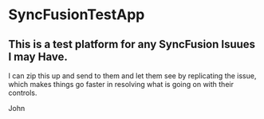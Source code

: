# SyncFusionTestApp
## This is a test platform for any SyncFusion Isuues I may Have.

I can zip this up and send to them and let them see by replicating the issue, which makes things go faster in resolving what is going on with their controls.

John
